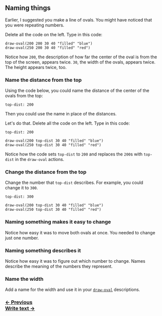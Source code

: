 ## Naming things


Earlier, I suggested you make a line of ovals. You might have noticed that you were repeating numbers.

Delete all the code on the left. Type in this code:

```
draw-oval(200 200 30 40 "filled" "blue")
draw-oval(250 200 30 40 "filled" "red")
```

Notice how `200`, the description of how far the center of the oval is from the top of the screen, appears twice.  `30`, the width of the ovals, appears twice. The height appears twice, too.

### Name the distance from the top

Using the code below, you could name the distance of the center of the ovals from the top:

```
top-dist: 200
```

Then you could use the name in place of the distances.

Let's do that. Delete all the code on the left. Type in this code:

```
top-dist: 200

draw-oval(200 top-dist 30 40 "filled" "blue")
draw-oval(250 top-dist 30 40 "filled" "red")
```

Notice how the code sets `top-dist` to `200` and replaces the `200`s with `top-dist` in the `draw-oval` actions.

### Change the distance from the top

Change the number that `top-dist` describes. For example, you could change it to `300`.

```
top-dist: 300

draw-oval(200 top-dist 30 40 "filled" "blue")
draw-oval(250 top-dist 30 40 "filled" "red")
```

### Naming something makes it easy to change

Notice how easy it was to move both ovals at once.  You needed to change just one number.

### Naming something describes it

Notice how easy it was to figure out which number to change. Names describe the meaning of the numbers they represent.

### Name the width

Add a name for the width and use it in your [`draw-oval`](#draw-oval) descriptions.

### [← Previous](#draw-a-rectangle) <div class="next">[Write text →](#write-text)</div>
